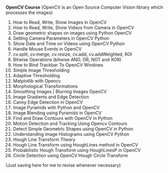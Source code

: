 **OpenCV Course**
(OpenCV is an Open Source Computer Vision library which processes the images)
1. How to Read, Write, Show Images in OpenCV
2. How to Read, Write, Show Videos from Camera in OpenCV
3. Draw geometric shapes on images using Python OpenCV
4. Setting Camera Parameters in OpenCV Python
5. Show Date and Time on Videos using OpenCV Python
6. Handle Mouse Events in OpenCV
7. cv.split, cv.merge, cv.resize, cv.add, cv.addWeighted, ROI
8. Bitwise Operations (bitwise AND, OR, NOT and XOR)
9. How to Bind Trackbar To OpenCV Windows
10. Simple Image Thresholding
11. Adaptive Thresholding
12. Matplotlib with Opencv
13. Morphological Transformations
14. Smoothing Images | Blurring Images OpenCV
15. Image Gradients and Edge Detection
16. Canny Edge Detection in OpenCV
17. Image Pyramids with Python and OpenCV
18. Image Blending using Pyramids in OpenCV
19. Find and Draw Contours with OpenCV in Python
20. Motion Detection and Tracking Using Opencv Contours
21. Detect Simple Geometric Shapes using OpenCV in Python
22. Understanding image Histograms using OpenCV Python
23. Hough Line Transform Theory
24. Hough Line Transform using HoughLines method in OpenCV
25. Probabilistic Hough Transform using HoughLinesP in OpenCV
26. Circle Detection using OpenCV Hough Circle Transform


(Just saving here for me to revise whenever necessary)
